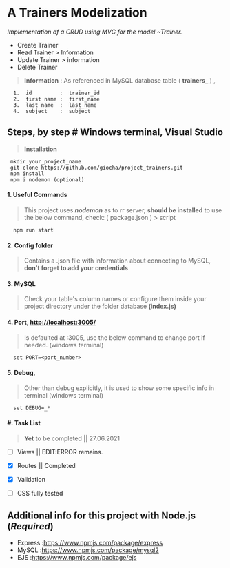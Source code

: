 # A Trainers Modelization

*Implementation of a CRUD using MVC for the model ~Trainer.*

- Create Trainer
- Read Trainer > Information
- Update Trainer > information
- Delete Trainer



> **Information** : As referenced in MySQL database table ( **trainers_** ) , 

      1.  id         :  trainer_id 
      2.  first name :  first_name 
      3.  last name  :  last_name 
      4.  subject    :  subject 

## Steps, by step # Windows terminal, Visual Studio

> **Installation**

     mkdir your_project_name
     git clone https://github.com/giocha/project_trainers.git
     npm install
     npm i nodemon (optional)
     

#### 1. Useful Commands

> This project uses ***nodemon*** as to rr server, **should be installed** to use the below command,
 check: ( package.json ) > script 
 
      npm run start

#### 2. Config folder 

> Contains a .json file with information about connecting to MySQL,  
**don't forget to add your credentials**

#### 3. MySQL

> Check your table's column names or configure them inside your project directory under the folder database **(index.js)**


#### 4. Port, <http://localhost:3005/>

> Is defaulted at :3005, use the below command to change port if needed. (windows terminal)

      set PORT=<port_number>


#### 5. Debug, 

> Other than debug explicitly, it is used to show some specific info in terminal (windows terminal)

      set DEBUG=_*


#### #. Task List

> **Yet** to be completed || 27.06.2021

- [ ] Views || EDIT:ERROR remains. 
- [x] Routes || Completed 
- [x] Validation
- [ ] CSS fully tested



## Additional info for this project with Node.js (***Required***)

- Express :<https://www.npmjs.com/package/express>
-  MySQL  :<https://www.npmjs.com/package/mysql2>
-    EJS  :<https://www.npmjs.com/package/ejs>
